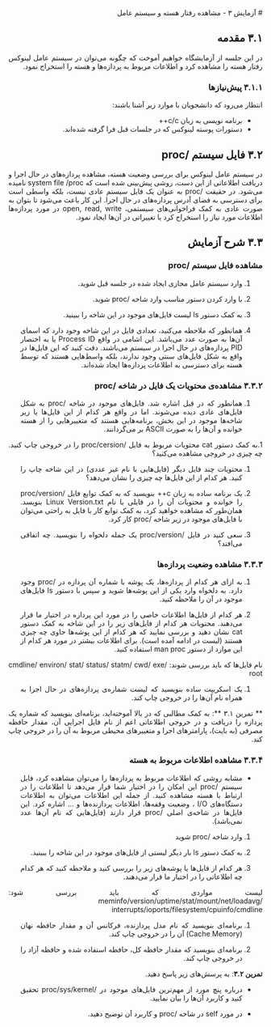 <div dir="rtl" align='justify'>
# آزمایش ۳ - مشاهده رفتار هسته و سیستم عامل

## ۳.۱ مقدمه

در  این جلسه از آزمایشگاه خواهیم آموخت که چگونه می‌توان
در سیستم عامل لینوکس رفتار هسته را مشاهده کرد و اطلاعات
مربوط به پردازه‌ها و هسته را استخراج نمود.

### ۳.۱.۱ پیش‌نیازها
انتظار می‌رود که دانشجویان با موارد زیر آشنا باشند:

* برنامه نویسی به زبان c/c++
* دستورات پوسته لینوکس که در جلسات قبل فرا گرفته شده‌اند.

## ۳.۲ فایل سیستم /proc
در سیستم عامل لینوکس برای بررسی وضعیت هسته، مشاهده 
پردازه‌های در حال اجرا و دریافت اطلاعاتی از این دست، روشی
پیش‌بینی شده است که system file /proc نامیده می‌شود.
در حقیقت /proc به عنوان یک فایل سیستم عادی نیست، بلکه
واسطی است برای دسترسی به فضای آدرس پردازه‌های در حال اجرا.
این کار باعث می‌شود تا بتوان به صورت عادی به کمک
فراخوانی‌های سیستمی، open, read, write در مورد پردازه‌ها
اطلاعات مورد نیاز را استخراج کرد یا تغییراتی در آن‌ها
ایجاد نمود.

## ۳.۳ شرح آزمایش

### مشاهده فایل سیستم /proc

1. وارد سیستم عامل مجازی ایجاد شده در جلسه قبل شوید.

1. با وارد کردن دستور مناسب وارد شاخه /proc شوید.

1. به کمک دستور ls لیست فایل‌های موجود در این شاخه را
ببینید.

1. همانطور که ملاحظه می‌کنید، تعدادی فایل در این شاخه وجود
دارد که اسمای آن‌ها به صورت عدد می‌باشد. این اشامی در
واقع Process ID یا به اختصار PID پردازه‌های در حال اجرا
در سیستم می‌باشند. دقت کنید که این فایل‌ها در واقع
به شکل فایل‌های سنتی وجود ندارند، بلکه واسط‌هایی هستند
که توسط هسته برای دسترسی به اطلاعات پردازه‌ها ایجاد شده‌اند.

### ۳.۳.۲ مشاهده‌ی محتویات یک فایل در شاخه /proc

1. همانطور که در قبل اشاره شد. فایل‌های موجود در
شاخه /proc به شکل فایل‌های عادی دیده می‌شوند. اما در واقع
هر کدام از این فایل‌ها یا زیر شاخه‌ها موجود در این بخش،
برنامه‌هایی هستند که متغییر‌هایی را از هسته خوانده و آن‌ها را
به صورت ASCII بر می‌گردانند.

1.‌به کمک دستور cat محتویات مربوط به فایل /proc/cersion را
در خروجی چاپ کنید. چه چیزی در خروجی مشاهده می‌کنید؟

1. محتویات چند فایل دیگر (فایل‌هایی با نام غیر عددی) در 
این شاخه چاپ را کنید. هر کدام از این فایل‌ها چه چیزی را
نشان می‌دهد؟

1. یک برنامه ساده به زبان c++ بنویسید که به کمک
توابع <fstream> فایل /proc/version را خوانده و
محتویات آن را در فایلی با نام Linux Version.txt بنویسد.
همان‌طور که مشاهده خواهید کرد، به کمک توابع کار با فایل
به راحتی می‌توان با فایل‌های موجود در زیر شاخه /proc کار
کرد.

1. سعی کنید در فایل /proc/version یک جمله دلخواه را
بنویسید. چه اتفاقی می‌افتد؟

### ۳.۳.۳ مشاهده وضعیت پردازه‌ها

1. به ازای هر کدام از پردازه‌ها، یک پوشه با شماره آن پردازه
در /proc وجود دارد. به دلخواه وارد یکی از این پوشه‌ها شوید
و سپس با دستور ls فایل‌های موجود در آن را ملاحظه کنید.

1. هر کدام از فایل‌ها اطلاعات خاصی را در مورد این پردازه در
اختیار ما قرار می‌دهند. محتویات هر کدام از فایل‌های زیر
را در این شاخه به کمک دستور cat نشان دهید و بررسی نمایید
که هر کدام از این پوشه‌ها حاوی چه چیزی هستند
(لیست در ادامه آمده است). برای اطلاعات
بیشتر در مورد هر کدام از این موارد از دستور man proc 
استفاده کنید.

نام فایل‌ها که باید بررسی شوند:
 cmdline/ environ/ stat/ status/ statm/ cwd/ exe/ root
 
 1. یک اسکریپت ساده بنویسید که لیست شماره‌ی پردازه‌های در
 حال اجرا به همراه نام آن‌ها را در خروجی چاپ کند.
 
 ** تمرین ۳.۱ **: به کمک مطالبی که در بالا آموخته‌اید،
 برنامه‌ای بنویسید که شماره یک پردازه را دریافت و در
 خروجی اطلاعاتی اعم از نام فایل اجرایی آن، مقدار حافظه
 مصرفی (به بایت)، پارامتر‌های اجرا و متغییرهای محیطی مربوط
 به آن را در خروجی  چاپ کند.
 
 ### ۳.۳.۴ مشاهده اطلاعات مربوط به هسته
 
 * مشابه روشی که اطلاعات مربوط به پردازه‌ها را می‌توان
 مشاهده کرد، فایل سیستم /proc این امکان را در اختیار شما
 قرار می‌دهد تا اطلاعات را در ارتباط با هسته مشاهده کنید.
 از جمله این اطلاعات می‌توان به اطلاعات دستگاه‌های I/O ،
 وضعیت وقفه‌ها، اطلاعات پردازنده‌ها و ... اشاره کرد.
 این فایل‌ها در شاخه‌ی اصلی /proc قرار دارند
 (فایل‌هایی که نام آن‌ها عدد نمی‌باشد).
 
 1. وارد شاخه /proc شوید
 
 1. به کمک دستور ls بار دیگر لیستی از فایل‌های موجود در 
 این شاخه را ببینید.
 
 1. هر کدام از فایل‌ها یا پوشه‌های زیر را بررسی کنید و
 ملاحظه کنید که هر کدام چه اطلاعاتی را در اختیار ما قرار
 می‌دهند.
 
 لیست مواردی که باید بررسی شود:
 meminfo/version/uptime/stat/mount/net/loadavg/
 interrupts/ioports/filesystem/cpuinfo/cmdline
 
 1. برنامه‌ای بنویسید که نام مدل پردازنده، فرکانس آن و 
 مقدار حافظه نهان (Cache Memory) آن را در خروجی چاپ کند.
 
 1. برنامه‌ای بنویسید که مقدار حافظه کل،
 حافظه استفاده شده و حافظه آزاد را در خروجی چاپ کند.
 
 **تمرین ۳.۲**: به پرسش‌های زیر پاسخ دهید.
 
 * درباره پنچ مورد از مهم‌ترین فایل‌های موجود
 در /proc/sys/kernel تحقیق کنید و کاربرد آن‌ها را بیان
 نمایید.
 
 * در مورد self در شاخه /proc و کاربرد آن توضیح دهید.
 
</div>